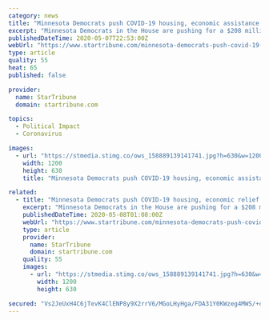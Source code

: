 ```yaml
---
category: news
title: "Minnesota Democrats push COVID-19 housing, economic assistance package"
excerpt: "Minnesota Democrats in the House are pushing for a $208 million housing and economic assistance package, teeing up end-of-session negotiations with Senate Republicans over whether targeted aid or tax relief is the best way to help Minnesotans struggling during the coronavirus pandemic."
publishedDateTime: 2020-05-07T22:53:00Z
webUrl: "https://www.startribune.com/minnesota-democrats-push-covid-19-housing-economic-assistance-package/570288482/"
type: article
quality: 55
heat: 65
published: false

provider:
  name: StarTribune
  domain: startribune.com

topics:
  - Political Impact
  - Coronavirus

images:
  - url: "https://stmedia.stimg.co/ows_158889139141741.jpg?h=630&w=1200&fit=crop&bg=999&crop=faces"
    width: 1200
    height: 630
    title: "Minnesota Democrats push COVID-19 housing, economic assistance package"

related:
  - title: "Minnesota Democrats push COVID-19 housing, economic relief package"
    excerpt: "Minnesota Democrats in the House are pushing for a $208 million housing and economic assistance package, teeing up end-of-session negotiations with Senate Republicans over whether targeted aid or tax relief is the best way to help Minnesotans struggling during the coronavirus pandemic."
    publishedDateTime: 2020-05-08T01:08:00Z
    webUrl: "https://www.startribune.com/minnesota-democrats-push-covid-19-housing-economic-assistance-package/570288482/"
    type: article
    provider:
      name: StarTribune
      domain: startribune.com
    quality: 55
    images:
      - url: "https://stmedia.stimg.co/ows_158889139141741.jpg?h=630&w=1200&fit=crop&bg=999&crop=faces"
        width: 1200
        height: 630

secured: "Vs2JeUxH4C6jTevK4ClENP8y9X2rrV6/MGoLHyHga/FDA31Y0KWzeg4MWS/+ooKMs7UdAtjP8EFJGIOyla+nflUTQXlwyaly0Pe+pIvpNT4yrkqO/sdc6A3lcLv2JEZFRUSkqbmF5F+R6uZMHv9j6dbaMh07wEGaAWWBpNOhavH65oOx/mfHjaU4fCPnE8AVKoKENGKKk3I8XryTYR4QLNNl+ABn8rt51GIqotkatP134zjF9oGkObR1yqpLijLya47ksudNAwSPEc60/PpSFAgmyZSIddjz81rdbeWKzkM5Q1Ii6R28PE88v4X6kAuh;G6LC4nie1bgR3MbHHCO4oQ=="
---
```


